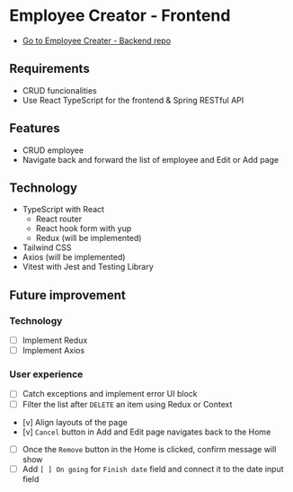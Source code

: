 # Employee Creator - Frontend

- [Go to Employee Creater - Backend repo](https://github.com/aanmeba/employee-creator-api)

## Requirements

- CRUD funcionalities
- Use React TypeScript for the frontend & Spring RESTful API

## Features

- CRUD employee
- Navigate back and forward the list of employee and Edit or Add page

## Technology

- TypeScript with React
  - React router
  - React hook form with yup
  - Redux (will be implemented)
- Tailwind CSS
- Axios (will be implemented)
- Vitest with Jest and Testing Library

## Future improvement

### Technology

- [ ] Implement Redux
- [ ] Implement Axios

### User experience

- [ ] Catch exceptions and implement error UI block
- [ ] Filter the list after `DELETE` an item using Redux or Context
- [v] Align layouts of the page
- [v] `Cancel` button in Add and Edit page navigates back to the Home
- [ ] Once the `Remove` button in the Home is clicked, confirm message will show
- [ ] Add `[ ] On going` for `Finish date` field and connect it to the date input field
